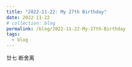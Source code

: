 ```yaml
---
title: "2022-11-22: My 27th Birthday"
date: 2022-11-22
# collection: blog
permalink: /blog/2022-11-22-My-27th-Birthday
tags:
  - blog
---
```


<script src="https://polyfill.io/v3/polyfill.min.js?features=es6"></script>
<script id="MathJax-script" async src="https://cdn.jsdelivr.net/npm/mathjax@3/es5/tex-mml-chtml.js"></script>
<script> 
MathJax = {
  tex: {
    inlineMath: [['$', '$']],
    processEscapes: true
  }
};
</script>

廿七  断舍离
